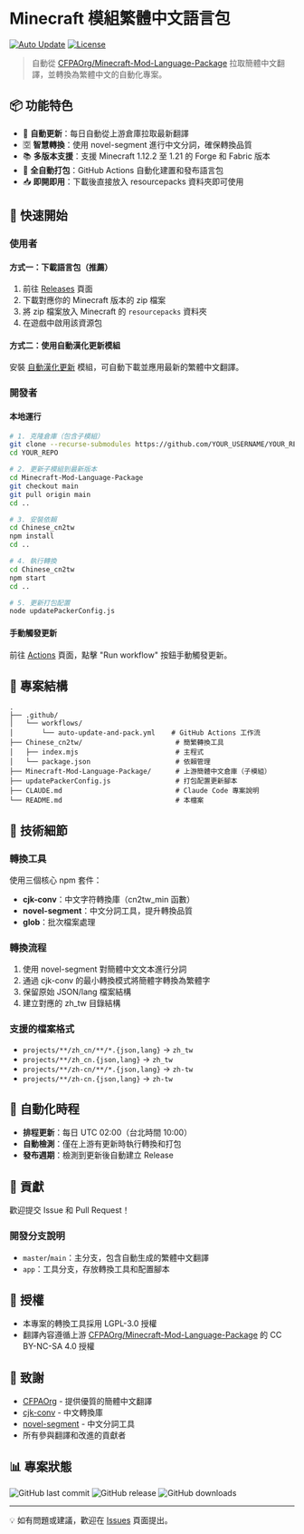 # Minecraft 模組繁體中文語言包

[![Auto Update](https://github.com/YOUR_USERNAME/YOUR_REPO/actions/workflows/auto-update-and-pack.yml/badge.svg)](https://github.com/YOUR_USERNAME/YOUR_REPO/actions/workflows/auto-update-and-pack.yml)
[![License](https://img.shields.io/badge/license-CC%20BY--NC--SA%204.0-blue.svg)](LICENSE)

> 自動從 [CFPAOrg/Minecraft-Mod-Language-Package](https://github.com/CFPAOrg/Minecraft-Mod-Language-Package) 拉取簡體中文翻譯，並轉換為繁體中文的自動化專案。

## 📦 功能特色

- 🔄 **自動更新**：每日自動從上游倉庫拉取最新翻譯
- 🈳 **智慧轉換**：使用 novel-segment 進行中文分詞，確保轉換品質
- 📚 **多版本支援**：支援 Minecraft 1.12.2 至 1.21 的 Forge 和 Fabric 版本
- 🤖 **全自動打包**：GitHub Actions 自動化建置和發布語言包
- 📥 **即開即用**：下載後直接放入 resourcepacks 資料夾即可使用

## 🚀 快速開始

### 使用者

#### 方式一：下載語言包（推薦）

1. 前往 [Releases](../../releases) 頁面
2. 下載對應你的 Minecraft 版本的 zip 檔案
3. 將 zip 檔案放入 Minecraft 的 `resourcepacks` 資料夾
4. 在遊戲中啟用該資源包

#### 方式二：使用自動漢化更新模組

安裝 [自動漢化更新](https://www.curseforge.com/minecraft/mc-mods/i18nupdatemod) 模組，可自動下載並應用最新的繁體中文翻譯。

### 開發者

#### 本地運行

```bash
# 1. 克隆倉庫（包含子模組）
git clone --recurse-submodules https://github.com/YOUR_USERNAME/YOUR_REPO.git
cd YOUR_REPO

# 2. 更新子模組到最新版本
cd Minecraft-Mod-Language-Package
git checkout main
git pull origin main
cd ..

# 3. 安裝依賴
cd Chinese_cn2tw
npm install
cd ..

# 4. 執行轉換
cd Chinese_cn2tw
npm start
cd ..

# 5. 更新打包配置
node updatePackerConfig.js
```

#### 手動觸發更新

前往 [Actions](../../actions/workflows/auto-update-and-pack.yml) 頁面，點擊 "Run workflow" 按鈕手動觸發更新。

## 📁 專案結構

```
.
├── .github/
│   └── workflows/
│       └── auto-update-and-pack.yml    # GitHub Actions 工作流
├── Chinese_cn2tw/                       # 簡繁轉換工具
│   ├── index.mjs                        # 主程式
│   └── package.json                     # 依賴管理
├── Minecraft-Mod-Language-Package/      # 上游簡體中文倉庫（子模組）
├── updatePackerConfig.js                # 打包配置更新腳本
├── CLAUDE.md                            # Claude Code 專案說明
└── README.md                            # 本檔案
```

## 🔧 技術細節

### 轉換工具

使用三個核心 npm 套件：

- **cjk-conv**：中文字符轉換庫（cn2tw_min 函數）
- **novel-segment**：中文分詞工具，提升轉換品質
- **glob**：批次檔案處理

### 轉換流程

1. 使用 novel-segment 對簡體中文文本進行分詞
2. 通過 cjk-conv 的最小轉換模式將簡體字轉換為繁體字
3. 保留原始 JSON/lang 檔案結構
4. 建立對應的 zh_tw 目錄結構

### 支援的檔案格式

- `projects/**/zh_cn/**/*.{json,lang}` → `zh_tw`
- `projects/**/zh_cn.{json,lang}` → `zh_tw`
- `projects/**/zh-cn/**/*.{json,lang}` → `zh-tw`
- `projects/**/zh-cn.{json,lang}` → `zh-tw`

## 📅 自動化時程

- **排程更新**：每日 UTC 02:00（台北時間 10:00）
- **自動檢測**：僅在上游有更新時執行轉換和打包
- **發布週期**：檢測到更新後自動建立 Release

## 🤝 貢獻

歡迎提交 Issue 和 Pull Request！

### 開發分支說明

- `master`/`main`：主分支，包含自動生成的繁體中文翻譯
- `app`：工具分支，存放轉換工具和配置腳本

## 📄 授權

- 本專案的轉換工具採用 LGPL-3.0 授權
- 翻譯內容遵循上游 [CFPAOrg/Minecraft-Mod-Language-Package](https://github.com/CFPAOrg/Minecraft-Mod-Language-Package) 的 CC BY-NC-SA 4.0 授權

## 🙏 致謝

- [CFPAOrg](https://github.com/CFPAOrg) - 提供優質的簡體中文翻譯
- [cjk-conv](https://github.com/Tsutomu-Ikeda/cjk-conv) - 中文轉換庫
- [novel-segment](https://github.com/bluelovers/novel-segment) - 中文分詞工具
- 所有參與翻譯和改進的貢獻者

## 📊 專案狀態

![GitHub last commit](https://img.shields.io/github/last-commit/YOUR_USERNAME/YOUR_REPO)
![GitHub release](https://img.shields.io/github/v/release/YOUR_USERNAME/YOUR_REPO)
![GitHub downloads](https://img.shields.io/github/downloads/YOUR_USERNAME/YOUR_REPO/total)

---

💡 如有問題或建議，歡迎在 [Issues](../../issues) 頁面提出。
